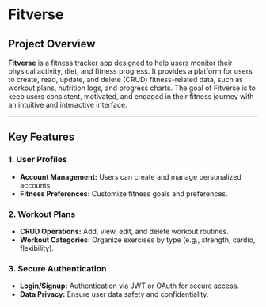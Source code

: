 # Fitverse


## Project Overview


**Fitverse** is a fitness tracker app designed to help users monitor their physical activity, diet, and fitness progress. It provides a platform for users to create, read, update, and delete (CRUD) fitness-related data, such as workout plans, nutrition logs, and progress charts. The goal of Fitverse is to keep users consistent, motivated, and engaged in their fitness journey with an intuitive and interactive interface.


---


## Key Features


### 1. User Profiles
- **Account Management:** Users can create and manage personalized accounts.
- **Fitness Preferences:** Customize fitness goals and preferences.


### 2. Workout Plans
- **CRUD Operations:** Add, view, edit, and delete workout routines.
- **Workout Categories:** Organize exercises by type (e.g., strength, cardio, flexibility).


### 3. Secure Authentication
- **Login/Signup:** Authentication via JWT or OAuth for secure access.
- **Data Privacy:** Ensure user data safety and confidentiality.